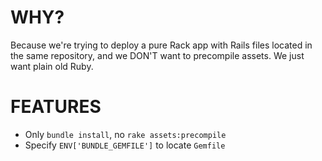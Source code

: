 # WHY?

Because we're trying to deploy a pure Rack app with Rails files located
in the same repository, and we DON'T want to precompile assets. We just
want plain old Ruby.

# FEATURES

* Only `bundle install`, no `rake assets:precompile`
* Specify `ENV['BUNDLE_GEMFILE']` to locate `Gemfile`
